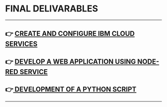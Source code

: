 # FINAL DELIVARABLES
---
## 👉 <a href="https://github.com/IBM-EPBL/IBM-Project-29761-1660129232/tree/main/CREATE%20AND%20CONFIGURE%20IBM%20CLOUD%20SERVICES">CREATE AND CONFIGURE IBM CLOUD SERVICES</a>
## 👉 <a href="https://github.com/IBM-EPBL/IBM-Project-29761-1660129232/tree/main/DEVELOP%20A%20WEB%20APPLICATION%20USING%20NODE-RED%20SERVICE">DEVELOP A WEB APPLICATION USING NODE-RED SERVICE</a>
## 👉<a href="https://github.com/IBM-EPBL/IBM-Project-29761-1660129232/tree/main/DEVELOPMENT%20OF%20A%20PYTHON%20SCRIPT"> DEVELOPMENT OF A PYTHON SCRIPT </a>
---
